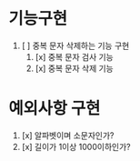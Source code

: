 # 기능구현

1. [ ] 중복 문자 삭제하는 기능 구현
   1. [x] 중복 문자 검사 기능
   2. [x] 중복 문자 삭제 기능

# 예외사항 구현

1. [x] 알파벳이며 소문자인가?
2. [x] 길이가 1이상 1000이하인가?
